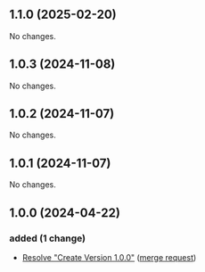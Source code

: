 ## 1.1.0 (2025-02-20)

No changes.

## 1.0.3 (2024-11-08)

No changes.

## 1.0.2 (2024-11-07)

No changes.

## 1.0.1 (2024-11-07)

No changes.

## 1.0.0 (2024-04-22)

### added (1 change)

- [Resolve "Create Version 1.0.0"](jupyterjsc/packages/jupyterhub-unicorespawner@86ffa77e6903426f2650f439a48b4506d3c359a1) ([merge request](jupyterjsc/packages/jupyterhub-unicorespawner!1))
